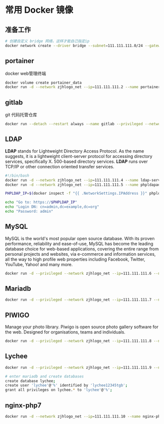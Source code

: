 # 常用 Docker 镜像

## 准备工作

```bash
# 创建自定义 bridge 网络，这样才能自己指定ip
docker network create --driver bridge --subnet=111.111.111.0/24 --gateway=111.111.111.1 zjhlogo_net
```

## portainer

docker web管理终端

```bash
docker volume create portainer_data
docker run -d --network zjhlogo_net --ip=111.111.111.2 --name portainer --restart always -v /var/run/docker.sock:/var/run/docker.sock -v portainer_data:/data portainer/portainer
```

## gitlab

git 代码托管仓库

```bash
docker run --detach --restart always --name gitlab --privileged --network zjhlogo_net --ip=111.111.111.3 --hostname gitlab.zjhlogo.io -p 2222:22 -v /home/ubuntu/nas/persistence/gitlab/config:/etc/gitlab -v /home/ubuntu/nas/persistence/gitlab/logs:/var/log/gitlab -v /home/ubuntu/nas/persistence/gitlab/data:/var/opt/gitlab yrzr/gitlab-ce-arm64v8:latest
```

## LDAP

**LDAP** stands for Lightweight Directory Access Protocol. As the name suggests, it is a lightweight client-server protocol for accessing directory services, specifically X. 500-based directory services. **LDAP** runs over TCP/IP or other connection oriented transfer services.

```bash
#!/bin/bash
docker run -d --network zjhlogo_net --ip=111.111.111.4 --name ldap-service --hostname ldap.zjhlogo.io osixia/openldap
docker run -d --network zjhlogo_net --ip=111.111.111.5 --name phpldapadmin-service --hostname phpldapadmin.zjhlogo.io --link ldap.zjhlogo.io:ldap-host --env PHPLDAPADMIN_LDAP_HOSTS=ldap-host osixia/phpldapadmin

PHPLDAP_IP=$(docker inspect -f "{{ .NetworkSettings.IPAddress }}" phpldapadmin.zjhlogo.io)

echo "Go to: https://$PHPLDAP_IP"
echo "Login DN: cn=admin,dc=example,dc=org"
echo "Password: admin"
```

## MySQL

MySQL is the world's most popular open source database. With its proven performance, reliability and ease-of-use, MySQL has become the leading database choice for web-based applications, covering the entire range from personal projects and websites, via e-commerce and information services, all the way to high profile web properties including Facebook, Twitter, YouTube, Yahoo! and many more.

```bash
docker run -d --privileged --network zjhlogo_net --ip=111.111.111.6 --name mysql -e MYSQL_ROOT_PASSWORD=12345tgb -v /home/pi/nas/persistence/mysql/data:/var/lib/mysql --restart always biarms/mysql
```

## Mariadb

```bash
docker run -d --privileged --network zjhlogo_net --ip=111.111.111.7 --name=mariadb -e PUID=1000 -e PGID=1000 -e MYSQL_ROOT_PASSWORD=12345tgb -e TZ=Asia/Hong_Kong -v /home/pi/nas/persistence/mariadb:/config --restart always ghcr.io/linuxserver/mariadb
```

## PIWIGO

Manage your photo library. Piwigo is open source photo gallery software for the web. Designed for organisations, teams and individuals.

```bash
docker run -d --privileged --network zjhlogo_net --ip=111.111.111.8 --name piwigo -e PUID=1000 -e PGID=1000 -e TZ=Asia/Hong_Kong -v /home/pi/nas/persistence/piwigo/config:/config -v /home/pi/nas/persistence/piwigo/gallery:/gallery --restart always ghcr.io/linuxserver/piwigo
```

## Lychee

```bash
docker run -d --privileged --network zjhlogo_net --ip=111.111.111.9 --name=lychee -v /home/pi/nas/persistence/lychee/conf:/conf -v /home/pi/nas/persistence/lychee/uploads:/uploads -v /home/pi/nas/persistence/lychee/sym:/sym -e PUID=1000 -e PGID=1000 -e PHP_TZ=Asia/Hong_Kong -e DB_CONNECTION=mysql -e DB_HOST=111.111.111.7 -e DB_PORT=3306 -e DB_DATABASE=lychee -e DB_USERNAME=lychee -e DB_PASSWORD=lychee12345tgb lycheeorg/lychee

# enter mariadb and create databases
create database lychee;
create user 'lychee'@'%' identified by 'lychee12345tgb';
grant all privileges on lychee.* to 'lychee'@'%';
```

## nginx-php7

```bash
docker run -d --network zjhlogo_net --ip=111.111.111.10 --name nginx-php7 -v /home/ubuntu/nas/persistence/nginx-php7/wwwroot:/data/wwwroot --restart always skiychan/nginx-php7
```
